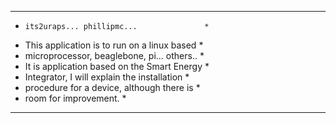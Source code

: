 ***********************************************
*     its2uraps... phillipmc...               *                  
* This application is to run on a linux based *
* microprocessor, beaglebone, pi... others..  *
* It is application based on the Smart Energy *
* Integrator, I will explain the installation *
* procedure for a device, although there is   *
* room for improvement.                       *
***********************************************

